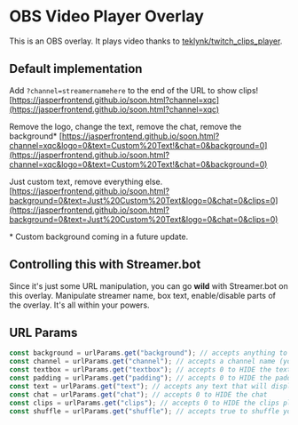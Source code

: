 # OBS Video Player Overlay
This is an OBS overlay. It plays video thanks to [teklynk/twitch_clips_player](https://github.com/teklynk/twitch_clips_player). 

## Default implementation
Add `?channel=streamernamehere` to the end of the URL to show clips!
[https://jasperfrontend.github.io/soon.html?channel=xqc](https://jasperfrontend.github.io/soon.html?channel=xqc)

Remove the logo, change the text, remove the chat, remove the background\*
[https://jasperfrontend.github.io/soon.html?channel=xqc&logo=0&text=Custom%20Text!&chat=0&background=0](https://jasperfrontend.github.io/soon.html?channel=xqc&logo=0&text=Custom%20Text!&chat=0&background=0)

Just custom text, remove everything else.
[https://jasperfrontend.github.io/soon.html?background=0&text=Just%20Custom%20Text&logo=0&chat=0&clips=0](https://jasperfrontend.github.io/soon.html?background=0&text=Just%20Custom%20Text&logo=0&chat=0&clips=0)

\* Custom background coming in a future update.

## Controlling this with Streamer.bot
Since it's just some URL manipulation, you can go **wild** with Streamer.bot on this overlay. Manipulate streamer name, box text, enable/disable parts of the overlay. It's all within your powers. 

## URL Params
```js
const background = urlParams.get("background"); // accepts anything to HIDE the background
const channel = urlParams.get("channel"); // accepts a channel name (your twitch username)
const textbox = urlParams.get("textbox"); // accepts 0 to HIDE the textbox
const padding = urlParams.get("padding"); // accepts 0 to HIDE the padding (this is a bit borked still)
const text = urlParams.get("text"); // accepts any text that will display in the textbox (unless you've hidden it)
const chat = urlParams.get("chat"); // accepts 0 to HIDE the chat
const clips = urlParams.get("clips"); // accepts 0 to HIDE the clips player
const shuffle = urlParams.get("shuffle"); // accepts true to shuffle your clips playback
```
